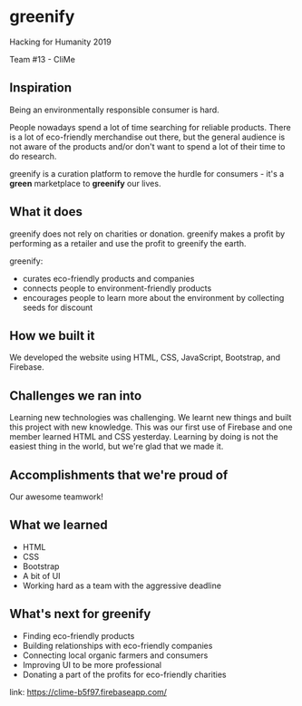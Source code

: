 # greenify

Hacking for Humanity 2019

Team #13 - CliMe

## Inspiration

Being an environmentally responsible consumer is hard.

People nowadays spend a lot of time searching for reliable products. There is a lot of eco-friendly merchandise out there, but the general audience is not aware of the products and/or don't want to spend a lot of their time to do research.

greenify is a curation platform to remove the hurdle for consumers - it's a **green** marketplace to **greenify** our lives.

## What it does

greenify does not rely on charities or donation. greenify makes a profit by performing as a retailer and use the profit to greenify the earth.

greenify:

- curates eco-friendly products and companies
- connects people to environment-friendly products
- encourages people to learn more about the environment by collecting seeds for discount

## How we built it

We developed the website using HTML, CSS, JavaScript, Bootstrap, and Firebase.

## Challenges we ran into

Learning new technologies was challenging. We learnt new things and built this project with new knowledge. This was our first use of Firebase and one member learned HTML and CSS yesterday. Learning by doing is not the easiest thing in the world, but we're glad that we made it.

## Accomplishments that we're proud of

Our awesome teamwork! 

## What we learned

- HTML
- CSS
- Bootstrap
- A bit of UI
- Working hard as a team with the aggressive deadline

## What's next for greenify

- Finding eco-friendly products
- Building relationships with eco-friendly companies
- Connecting local organic farmers and consumers
- Improving UI to be more professional
- Donating a part of the profits for eco-friendly charities

link: https://clime-b5f97.firebaseapp.com/
